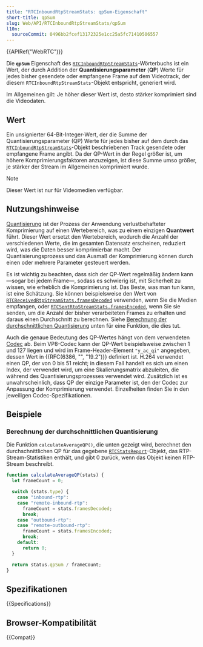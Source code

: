 ```yaml
---
title: "RTCInboundRtpStreamStats: qpSum-Eigenschaft"
short-title: qpSum
slug: Web/API/RTCInboundRtpStreamStats/qpSum
l10n:
  sourceCommit: 0496bb2fcef13172325e1cc25a5fc71410506557
---
```


{{APIRef("WebRTC")}}

Die **`qpSum`** Eigenschaft des
[`RTCInboundRtpStreamStats`](/de/docs/Web/API/RTCInboundRtpStreamStats)-Wörterbuchs ist ein Wert, der durch Addition der
**Quantisierungsparameter** (**QP**) Werte für jedes bisher gesendete oder empfangene Frame auf dem Videotrack, der diesem
`RTCInboundRtpStreamStats`-Objekt entspricht, generiert wird.

Im Allgemeinen gilt: Je höher dieser
Wert ist, desto stärker komprimiert sind die Videodaten.

## Wert

Ein unsignierter 64-Bit-Integer-Wert, der die Summe der Quantisierungsparameter
(QP) Werte für jedes bisher auf dem durch das
[`RTCInboundRtpStreamStats`](/de/docs/Web/API/RTCInboundRtpStreamStats)-Objekt beschriebenen Track gesendete oder empfangene Frame angibt. Da der QP-Wert in der Regel größer ist, um höhere Komprimierungsfaktoren anzuzeigen, ist diese Summe umso größer, je stärker der Stream im Allgemeinen komprimiert wurde.

> [!NOTE]
> Dieser Wert ist nur für Videomedien verfügbar.

## Nutzungshinweise

[Quantisierung](https://en.wikipedia.org/wiki/Quantization) ist der Prozess der Anwendung verlustbehafteter Komprimierung
auf einen Wertebereich, was zu einem einzigen **Quantwert** führt. Dieser Wert
ersetzt den Wertebereich, wodurch die Anzahl der verschiedenen Werte, die im gesamten Datensatz erscheinen, reduziert wird, was die Daten besser komprimierbar macht. Der Quantisierungsprozess und das Ausmaß der Komprimierung können durch einen oder mehrere Parameter gesteuert werden.

Es ist wichtig zu beachten, dass sich der QP-Wert regelmäßig ändern kann—sogar bei jedem
Frame—, sodass es schwierig ist, mit Sicherheit zu wissen, wie erheblich die Komprimierung ist. Das Beste, was man tun kann, ist eine Schätzung. Sie können beispielsweise den Wert von
[`RTCReceivedRtpStreamStats.framesDecoded`](/de/docs/Web/API/RTCReceivedRtpStreamStats/framesDecoded) verwenden, wenn Sie die Medien empfangen, oder
[`RTCSentRtpStreamStats.framesEncoded`](/de/docs/Web/API/RTCSentRtpStreamStats/framesEncoded), wenn Sie sie senden, um die Anzahl der
bisher verarbeiteten Frames zu erhalten und daraus einen Durchschnitt zu berechnen. Siehe [Berechnung der durchschnittlichen Quantisierung](#berechnung_der_durchschnittlichen_quantisierung) unten für eine Funktion, die dies tut.

Auch die genaue Bedeutung des QP-Wertes hängt von dem verwendeten [Codec](/de/docs/Glossary/codec) ab. Beim VP8-Codec kann der QP-Wert beispielsweise zwischen 1 und 127 liegen und wird im Frame-Header-Element `"y_ac_qi"` angegeben, dessen Wert in
{{RFC(6386, "", "19.2")}} definiert ist. H.264 verwendet einen QP, der von 0 bis 51 reicht; in diesem Fall handelt es sich um einen Index, der verwendet wird, um eine Skalierungsmatrix abzuleiten, die während des Quantisierungsprozesses verwendet wird.
Zusätzlich ist es unwahrscheinlich, dass QP der einzige Parameter ist, den der Codec zur Anpassung der
Komprimierung verwendet. Einzelheiten finden Sie in den jeweiligen Codec-Spezifikationen.

## Beispiele

### Berechnung der durchschnittlichen Quantisierung

Die Funktion `calculateAverageQP()`, die unten gezeigt wird, berechnet den durchschnittlichen QP für
das gegebene [`RTCStatsReport`](/de/docs/Web/API/RTCStatsReport)-Objekt, das RTP-Stream-Statistiken enthält, und gibt 0 zurück, wenn das Objekt keinen RTP-Stream beschreibt.

```js
function calculateAverageQP(stats) {
  let frameCount = 0;

  switch (stats.type) {
    case "inbound-rtp":
    case "remote-inbound-rtp":
      frameCount = stats.framesDecoded;
      break;
    case "outbound-rtp":
    case "remote-outbound-rtp":
      frameCount = stats.framesEncoded;
      break;
    default:
      return 0;
  }

  return status.qpSum / frameCount;
}
```

## Spezifikationen

{{Specifications}}

## Browser-Kompatibilität

{{Compat}}
